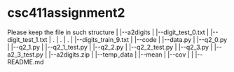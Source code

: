 # csc411assignment2
Please keep the file in such structure
|
|--a2digits
|       |--digit_test_0.txt
|       |--digit_test_1.txt
|       .
|       .
|       .
|       |--digits_train_9.txt
|
|--code
|   |--data.py
|   |--q2_0.py
|   |--q2_1.py
|   |--q2_1_test.py
|   |--q2_2.py
|   |--q2_2_test.py
|   |--q2_3.py
|   |--a2_3_test.py
|
|--a2digits.zip
|
|--temp_data
|   |--mean
|   |--cov
|
|
|--README.md
